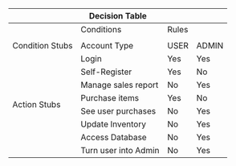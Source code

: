 [//]: # (|            | Decision Table   |      |  |)

[//]: # (|            | Conditions   |  Rules  |)

[//]: # (|------------|------------------|------|------------|)

[//]: # (|            | Employee Type    | USER | ADMIN |)

[//]: # (|            |  |      ||)

[//]: # (| Conditions | Can Self-Register         |)

[//]: # (|            | Can Login            |)

[//]: # (|            | Manage Sales Report           |)

[//]: # (|            | Purchase items            |)

[//]: # (|            | See user purchases           |)

[//]: # (|            | Update Inventory            |)

[//]: # (|            | Should be able to check out|      |)

[//]: # ()
[//]: # (No, this is not possible with GitHub-Flavored Markdown. As the spec explains &#40;emphasis added&#41;:)

[//]: # ()
[//]: # (The remainder of the table’s rows may vary in the number of cells. If there are a number of cells fewer than the number of cells in the header row, empty cells are inserted. If there are greater, the excess is ignored:)

[//]: # ()
[//]: # (Of course, you can always fall back to raw HTML.)

<table>
    <thead>
        <tr>
            <th colspan="4">Decision Table</th>
        </tr>
    </thead>
    <tbody>
        <tr>
            <td></td>
            <td>Conditions</td>
            <td colspan=2>Rules</td>
        </tr>
        <tr>
            <td></td>
            <td></td>
            <td></td>
            <td></td>
        </tr>
        <tr>
            <td rowspan=1>Condition Stubs</td>
            <td>Account Type</td>
            <td>USER</td>
            <td>ADMIN</td>
        </tr>
        <tr>
            <td rowspan=8>Action Stubs</td>
            <td>Login</td>
            <td>Yes</td>
            <td>Yes</td>
        </tr>
        <tr>
            <td>Self-Register</td>
            <td>Yes</td>
            <td>No</td>
        </tr>
        <tr>
            <td>Manage sales report</td>
            <td>No</td>
            <td>Yes</td>
        </tr>
        <tr>
            <td>Purchase items</td>
            <td>Yes</td>
            <td>No</td>
        </tr>
        <tr>
            <td>See user purchases</td>
            <td>No</td>
            <td>Yes</td>
        </tr>
        <tr>
            <td>Update Inventory</td>
            <td>No</td>
            <td>Yes</td>
        </tr>
        <tr>
            <td>Access Database</td>
            <td>No</td>
            <td>Yes</td>
        </tr>
        <tr>
            <td>Turn user into Admin</td>
            <td>No</td>
            <td>Yes</td>
        </tr>
    </tbody>
</table>
